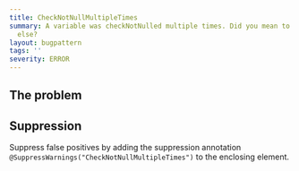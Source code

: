 ```yaml
---
title: CheckNotNullMultipleTimes
summary: A variable was checkNotNulled multiple times. Did you mean to check something
  else?
layout: bugpattern
tags: ''
severity: ERROR
---
```


<!--
*** AUTO-GENERATED, DO NOT MODIFY ***
To make changes, edit the @BugPattern annotation or the explanation in docs/bugpattern.
-->


## The problem


## Suppression
Suppress false positives by adding the suppression annotation `@SuppressWarnings("CheckNotNullMultipleTimes")` to the enclosing element.
